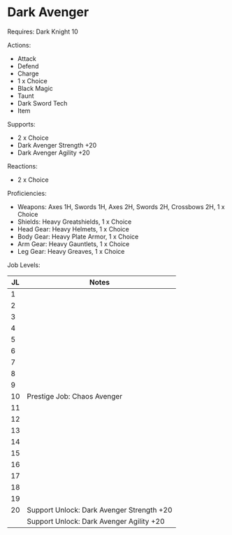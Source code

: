 # Dark Avenger

Requires: Dark Knight 10

Actions:

- Attack
- Defend
- Charge
- 1 x Choice
- Black Magic
- Taunt
- Dark Sword Tech
- Item

Supports:

- 2 x Choice
- Dark Avenger Strength +20
- Dark Avenger Agility +20

Reactions:

- 2 x Choice

Proficiencies:

- Weapons: Axes 1H, Swords 1H, Axes 2H, Swords 2H, Crossbows 2H, 1 x Choice
- Shields: Heavy Greatshields, 1 x Choice
- Head Gear: Heavy Helmets, 1 x Choice
- Body Gear: Heavy Plate Armor, 1 x Choice
- Arm Gear: Heavy Gauntlets, 1 x Choice
- Leg Gear: Heavy Greaves, 1 x Choice

Job Levels:

| JL | Notes |
| --- | --- |
| 1 | 
| 2 | 
| 3 | 
| 4 | 
| 5 | 
| 6 | 
| 7 | 
| 8 | 
| 9 | 
| 10 | Prestige Job: Chaos Avenger
| 11 | 
| 12 | 
| 13 | 
| 14 | 
| 15 | 
| 16 | 
| 17 | 
| 18 | 
| 19 | 
| 20 | Support Unlock: Dark Avenger Strength +20
|    | Support Unlock: Dark Avenger Agility +20
